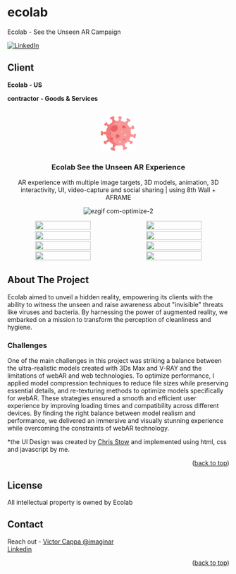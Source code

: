 # ecolab
Ecolab - See the Unseen AR Campaign

<div id="top"></div>

[![LinkedIn][linkedin-shield]][linkedin-url]

<h2>Client</h2>
<p><b>Ecolab - US </b></p>
<p><b>contractor - Goods & Services </b></p>


<!-- PROJECT LOGO -->
 

<br />
<div align="center">
  <a href="https://github.com/victorcappa/ecolab">
    <img src="logo.png" alt="Logo" width="80" height="80">
  </a>

<h3 align="center">Ecolab See the Unseen AR Experience</h3>

  <p align="center">
AR experience with multiple image targets, 3D models, animation, 3D interactivity, UI, video-capture and social sharing | using 8th Wall + AFRAME
  </p>
  
![ezgif com-optimize-2](https://github.com/victorcappa/ecolab/assets/40408965/d49f6116-2c25-4762-89e0-f43aea38a45b)
 
<div id="photos" style="display: flex !important; flex-wrap: wrap !important;">
  <img src="https://github.com/victorcappa/ecolab/assets/40408965/f46a9702-880d-4e12-8cb0-5577a8d763ca" style="width: 50%; height: 50%;">
  <img src="https://github.com/victorcappa/ecolab/assets/40408965/78cb9e8b-d4d8-488f-9c56-d2985098e082" style="width: 50%; height: 50%;">
  <img src="https://github.com/victorcappa/ecolab/assets/40408965/a2e0e864-3192-4197-848b-83cf4bdb3920" style="width: 50%; height: 50%;">
  <img src="https://github.com/victorcappa/ecolab/assets/40408965/aabdcda1-08ae-457d-b740-e74cd4499d75" style="width: 50%; height: 50%;">
  <img src="https://github.com/victorcappa/ecolab/assets/40408965/530e16b8-10b3-4b21-b926-eb3671b91088" style="width: 50%; height: 50%;">
  <img src="https://github.com/victorcappa/ecolab/assets/40408965/54da2d92-6535-4ab0-b6cf-900659404520" style="width: 50%; height: 50%;">
  <img src="https://github.com/victorcappa/ecolab/assets/40408965/ddbc80ca-c54c-4de2-ad65-f7b81c5c942d" style="width: 50%; height: 50%;">
  <img src="https://github.com/victorcappa/ecolab/assets/40408965/bd9fba00-7efa-4ac7-9020-c7ab57e329b9" style="width: 50%; height: 50%;">
</div>




</div>


<!-- ABOUT THE PROJECT -->
## About The Project

 
<p align="left">
 <p> 
Ecolab aimed to unveil a hidden reality, empowering its clients with the ability to witness the unseen and raise awareness about "invisible" threats like viruses and bacteria. By harnessing the power of augmented reality, we embarked on a mission to transform the perception of cleanliness and hygiene.

 </p>
 
  <h3>Challenges</h3
   <p>
One of the main challenges in this project was striking a balance between the ultra-realistic models created with 3Ds Max and V-RAY and the limitations of webAR and web technologies. To optimize performance, I applied model compression techniques to reduce file sizes while preserving essential details, and re-texturing methods to optimize models specifically for webAR. These strategies ensured a smooth and efficient user experience by improving loading times and compatibility across different devices. By finding the right balance between model realism and performance, we delivered an immersive and visually stunning experience while overcoming the constraints of webAR technology.
 
 *the UI Design was created by <a href="https://www.linkedin.com/in/cstow/">Chris Stow</a> and implemented using html, css and javascript by me.
   </p>


<p align="right">(<a href="#top">back to top</a>)</p>


<!-- LICENSE -->
## License

All intellectual property is owned by Ecolab

<!-- CONTACT -->
## Contact
Reach out - <a href = "mailto: victorcappa@imaginar.dev">Victor Cappa @imaginar</a>
<br>
<a href="https://www.linkedin.com/in/victor-cappa-50839788/">Linkedin</a>

<p align="right">(<a href="#top">back to top</a>)</p>

[linkedin-shield]: https://img.shields.io/badge/-LinkedIn-black.svg?style=for-the-badge&logo=linkedin&colorB=555
[linkedin-url]: https://www.linkedin.com/in/victor-cappa-50839788/
